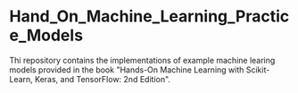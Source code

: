 # Hand_On_Machine_Learning_Practice_Models

Thi repository contains the implementations of example machine learing models provided in the book "Hands-On Machine Learning with Scikit-Learn, Keras, and TensorFlow: 2nd Edition".
